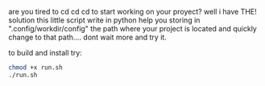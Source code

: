 are you tired to cd cd cd to start working on your proyect? well i have THE! solution this little script write in python help you storing in ".config/workdir/config" the path where your project is located and quickly change to that path.... dont wait more and try it.

to build and install try:
```bash
chmod +x run.sh
./run.sh
